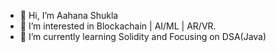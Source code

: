 - 👋 Hi, I’m Aahana Shukla
- 👀 I’m interested in Blockachain | AI/ML | AR/VR.
- 🌱 I’m currently learning Solidity and Focusing on DSA(Java)
